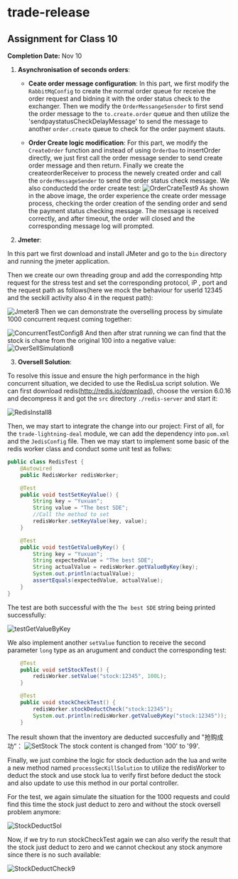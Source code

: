 # trade-release

## Assignment for Class 10
**Completion Date:** Nov 10

1. **Asynchronisation of seconds orders**:
  
   - **Ceate order message configuration**:
   In this part, we first modify the `RabbitMqConfig` to create the normal order queue for receive the order request and bidning it with the order status check to the exchanger. Then we modify the `OrderMessangeSensder` to first send the order message to the `to.create.order` queue and then utilize the 'sendpaystatusCheckDelayMessage' to send the message to another `order.create` queue to check for the order payment stauts. 

   - **Order Create logic modification**:
   For this part, we modify the `CreateOrder` function and instead of using `OrderDao` to insertOrder directly, we just first call the order message sender to send create order message and then return. Finally we create the createorderReceiver to process the newely created order and call the `orderMessageSender` to send the order status check message. We also conductedd the order create test:
   ![OrderCrateTest9](Images/OrderCreatTest9.png)
   As shown in the above image, the order experience the create order message process, checking the order creation of the sending order and send the payment status checking message. The message is received correctly, and after timeout, the order will closed and the corresponding message log will prompted. 
 
2. **Jmeter**:

In this part we first download and install JMeter and go to the `bin` directory and running the jmeter application.

Then we create our own threading group and add the corresponding http request for the stress test and set the corresponding protocol, iP , port and the request path as follows(here we mock the behaviour for userId 12345 and the seckill activity also 4 in the request path):

![Jmeter8](Images/JmeterConfigInterface8.png)
Then we can demonstrate the overselling process by simulate 1000 concurrent request coming together:

![ConcurrentTestConfig8](Images/ConcurrentTestConfig8.png)
And then after strat running we can find that the stock is chane from the original 100 into a negative value:
![OverSellSimulation8](Images/OverSellSimulation8.png)



3. **Oversell Solution**:

To resolve this issue and ensure the high performance in the high concurrent situation, we decided to use the RedisLua script solution. We can first download redis(http://redis.io/download), choose the version 6.0.16 and decompress it and got the `src` directory `./redis-server` and start it:

![RedisInstall8](Images/RedisInstall8.png)

Then, we may start to integrate the change into our project:
First of all, for the `trade-lightning-deal` module, we can add the dependency into `pom.xml` and the `JedisConfig` file. 
Then we may start to implement some basic of the redis worker class and conduct some unit test as follws:

```java
public class RedisTest {
    @Autowired
    public RedisWorker redisWorker;

    @Test
    public void testSetKeyValue() {
        String key = "Yuxuan";
        String value = "The best SDE";
        //Call the method to set
        redisWorker.setKeyValue(key, value);
    }

    @Test
    public void testGetValueByKey() {
        String key = "Yuxuan";
        String expectedValue = "The best SDE";
        String actualValue = redisWorker.getValueByKey(key);
        System.out.println(actualValue);
        assertEquals(expectedValue, actualValue);
    }
}
```
The test are both successful with the `The best SDE` string being printed successfully:

![testGetValueByKey](Images/RedisTestGetValueByKey8.png)

We also implement another `setValue` function to receive the second parameter `long` type as an arugument and conduct the corresponding test:
```java
    @Test
    public void setStockTest() {
        redisWorker.setValue("stock:12345", 100L);
    }

    @Test
    public void stockCheckTest() {
        redisWorker.stockDeductCheck("stock:12345");
        System.out.println(redisWorker.getValueByKey("stock:12345"));
    }
```

The result shown that the inventory are deducted succesfully and "抢购成功“：
![SetStock](Images/SetStockTest8.png)
The stock content is changed from '100' to '99'.

Finally, we just combine the logic for stock deduction adn the lua and write a new method named `processSecKillSolution` to utilize the redisWorker to deduct the stock and use stock lua to verify first before deduct the stock and also update to use this method in our portal controller.

For the test, we again simulate the situation for the 1000 requests and could find this time the stock just deduct to zero and without the stock oversell problem anymore:

![StockDeductSol](Images/StockDeductSol9.png)

Now, if we try to run stockCheckTest again we can also verify the result that the stock just deduct to zero and we cannot checkout any stock anymore since there is no such available:

![StockDeductCheck9](Images/StockDeductCheck9.png)